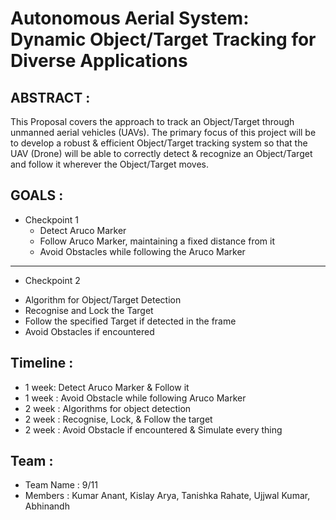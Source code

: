 # Autonomous Aerial System: Dynamic Object/Target Tracking for Diverse Applications
## ABSTRACT :
This Proposal covers the approach to track an Object/Target through unmanned aerial vehicles (UAVs). The primary focus of this project will be to develop a robust & efficient Object/Target tracking system so that the UAV (Drone) will be able to correctly detect & recognize an Object/Target and follow it wherever the Object/Target moves.
## GOALS :
* Checkpoint 1 
  - Detect Aruco Marker
  - Follow Aruco Marker, maintaining a fixed distance from it
  - Avoid Obstacles while following the Aruco Marker
---
* Checkpoint 2
- Algorithm for Object/Target Detection 
- Recognise and Lock the Target
- Follow the specified Target if detected in the frame
- Avoid Obstacles if encountered
## Timeline :
- 1 week: Detect Aruco Marker & Follow it
- 1 week : Avoid Obstacle while following Aruco Marker
- 2 week : Algorithms for object detection
- 2 week : Recognise, Lock, & Follow the target
- 2 week : Avoid Obstacle if encountered & Simulate every thing
## Team :
- Team Name : 9/11
- Members : Kumar Anant, Kislay Arya, Tanishka Rahate, Ujjwal Kumar, Abhinandh
